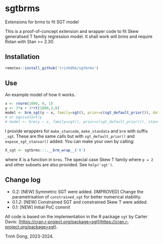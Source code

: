 # sgtbrms
Extensions for brms to fit SGT model

This is a proof-of-concept extension and wrapper code to fit Skew generalised T familiy regression model. It shall work will brms and require Rstan with Stan >= 2.30. 

## Installation

```r
remotes::install_github('trinhdhk/sgtbrms')
```

## Use

An example model of how it works.

```r
x <- rnorm(1000, 0, 1)
y <- 3*x + 3*rt(1000,3,0)
model <- brm_sgt(y ~ x, family=sgt(), prior=c(sgt_default_prior()), data=data.frame(x=x, y=y), chains=1, iter=1000)
# or equivalently
# model <- brm(y ~ x, family=sgt(), prior=c(sgt_default_prior()), stanvar=expose_sgt_stanvar(), data=data.frame(x=x, y=y), chains=1, iter=1000) 
```


I provide wrappers for `make_stancode`, `make_standata` and `brm` with suffix `_sgt`. These are the same calls but with `sgt_default_prior()` and `expose_sgt_stanvar()` added. You can make your own by calling:

```r 
X_sgt <- sgtbrms:::.__brm_wrap__('X')
```
where X is a function in `brms`.
The special case Skew T family where `p = 2` and other subsets are also provided. See `help('sgt')`.

## Change log

- 0.2: [NEW] Symmetric SGT were added. [IMPROVED] Change the parametrisation of `constrained_sgt` for better numerical stability.
- 0.1.2: [NEW] Constrained SGT and constrained Skew T were added.
- 0.1: [NEW] Initial PoC commit

All code is based on the implementation in the R package `sgt` by Carter Davis: [https://cran.r-project.org/package=sgt](https://cran.r-project.org/package=sgt).

Trinh Dong, 2023-2024.

